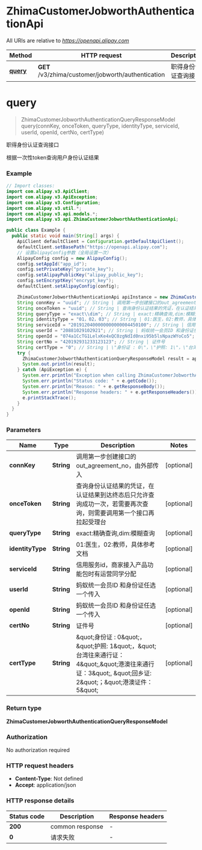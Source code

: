 # ZhimaCustomerJobworthAuthenticationApi

All URIs are relative to *https://openapi.alipay.com*

| Method | HTTP request | Description |
|------------- | ------------- | -------------|
| [**query**](ZhimaCustomerJobworthAuthenticationApi.md#query) | **GET** /v3/zhima/customer/jobworth/authentication | 职得身份认证查询接口 |


<a name="query"></a>
# **query**
> ZhimaCustomerJobworthAuthenticationQueryResponseModel query(connKey, onceToken, queryType, identityType, serviceId, userId, openId, certNo, certType)

职得身份认证查询接口

根据一次性token查询用户身份认证结果

### Example
```java
// Import classes:
import com.alipay.v3.ApiClient;
import com.alipay.v3.ApiException;
import com.alipay.v3.Configuration;
import com.alipay.v3.util.*;
import com.alipay.v3.api.models.*;
import com.alipay.v3.api.ZhimaCustomerJobworthAuthenticationApi;

public class Example {
  public static void main(String[] args) {
    ApiClient defaultClient = Configuration.getDefaultApiClient();
    defaultClient.setBasePath("https://openapi.alipay.com");
    // 设置alipayConfig参数（全局设置一次）
    AlipayConfig config = new AlipayConfig();
    config.setAppId("app_id");
    config.setPrivateKey("private_key");
    config.setAlipayPublicKey("alipay_public_key");
    config.setEncryptKey("encrypt_key");
    defaultClient.setAlipayConfig(config);

    ZhimaCustomerJobworthAuthenticationApi apiInstance = new ZhimaCustomerJobworthAuthenticationApi(defaultClient);
    String connKey = "uuid"; // String | 调用第一步创建接口的out_agreement_no，由外部传入
    String onceToken = "uuid"; // String | 查询身份认证结果的凭证，在认证结果到达终态后只允许查询成功一次，若需要再次查询，则需要调用第一个接口再拉起受理台
    String queryType = "exact\\dim"; // String | exact:精确查询,dim:模糊查询
    String identityType = "01，02，03"; // String | 01:医生，02:教师，具体参考文档
    String serviceId = "2019120400000000000004450100"; // String | 信用服务id，商家接入产品功能包时有运营同学分配
    String userId = "20881029102921"; // String | 蚂蚁统一会员ID 和身份证任选一个传入
    String openId = "074a1CcTG1LelxKe4xQC0zgNdId0nxi95b5lsNpazWYoCo5"; // String | 蚂蚁统一会员ID 和身份证任选一个传入
    String certNo = "420192931233123123"; // String | 证件号
    String certType = "0"; // String | \"身份证 : 0\"，\"护照: 1\"，\"台湾往来通行证：4\",\"港澳往来通行证：3\", \"回乡证: 2\"；\"港澳证件：5\"
    try {
      ZhimaCustomerJobworthAuthenticationQueryResponseModel result = apiInstance.query(connKey, onceToken, queryType, identityType, serviceId, userId, openId, certNo, certType);
      System.out.println(result);
    } catch (ApiException e) {
      System.err.println("Exception when calling ZhimaCustomerJobworthAuthenticationApi#query");
      System.err.println("Status code: " + e.getCode());
      System.err.println("Reason: " + e.getResponseBody());
      System.err.println("Response headers: " + e.getResponseHeaders());
      e.printStackTrace();
    }
  }
}
```

### Parameters

| Name | Type | Description  | Notes |
|------------- | ------------- | ------------- | -------------|
| **connKey** | **String**| 调用第一步创建接口的out_agreement_no，由外部传入 | [optional] |
| **onceToken** | **String**| 查询身份认证结果的凭证，在认证结果到达终态后只允许查询成功一次，若需要再次查询，则需要调用第一个接口再拉起受理台 | [optional] |
| **queryType** | **String**| exact:精确查询,dim:模糊查询 | [optional] |
| **identityType** | **String**| 01:医生，02:教师，具体参考文档 | [optional] |
| **serviceId** | **String**| 信用服务id，商家接入产品功能包时有运营同学分配 | [optional] |
| **userId** | **String**| 蚂蚁统一会员ID 和身份证任选一个传入 | [optional] |
| **openId** | **String**| 蚂蚁统一会员ID 和身份证任选一个传入 | [optional] |
| **certNo** | **String**| 证件号 | [optional] |
| **certType** | **String**| \&quot;身份证 : 0\&quot;，\&quot;护照: 1\&quot;，\&quot;台湾往来通行证：4\&quot;,\&quot;港澳往来通行证：3\&quot;, \&quot;回乡证: 2\&quot;；\&quot;港澳证件：5\&quot; | [optional] |

### Return type

**ZhimaCustomerJobworthAuthenticationQueryResponseModel**

### Authorization

No authorization required

### HTTP request headers

 - **Content-Type**: Not defined
 - **Accept**: application/json

### HTTP response details
| Status code | Description | Response headers |
|-------------|-------------|------------------|
| **200** | common response |  -  |
| **0** | 请求失败 |  -  |

